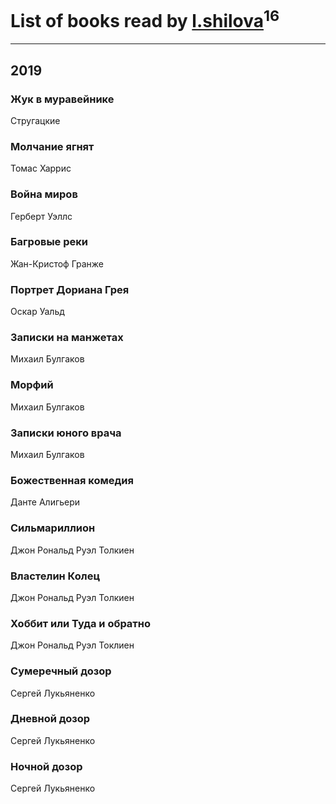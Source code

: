 # List of books read by [l.shilova](http://vk.com/id10123344)<sup>16</sup>
---

## 2019



### Жук в муравейнике
Стругацкие


### Молчание ягнят
Томас Харрис


### Война миров
Герберт Уэллс


### Багровые реки
Жан-Кристоф Гранже


### Портрет Дориана Грея
Оскар Уальд


### Записки на манжетах
Михаил Булгаков


### Морфий
Михаил Булгаков


### Записки юного врача
Михаил Булгаков


### Божественная комедия
Данте Алигьери


### Сильмариллион
Джон Рональд Руэл Толкиен


### Властелин Колец
Джон Рональд Руэл Толкиен


### Хоббит или Туда и обратно
Джон Рональд Руэл Токлиен


### Сумеречный дозор
Сергей Лукьяненко


### Дневной дозор
Сергей Лукьяненко


### Ночной дозор
Сергей Лукьяненко



